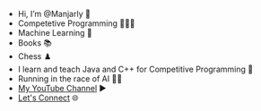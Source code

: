 - Hi, I’m @Manjarly 👋
- Competetive Programming 🧑🏻‍💻
- Machine Learning 🤖
- Books 📚
- Chess ♟️
- I learn and teach Java and C++ for Competitive Programming 🌱
- Running in the race of AI 🏃🏻
- [My YouTube Channel](https://www.youtube.com/@manjarly) ▶️
- [Let's Connect](https://www.linkedin.com/in/manjarly) 🌐

<!---
Manjarly/Manjarly is a ✨ special ✨ repository because its `README.md` (this file) appears on your GitHub profile.
You can click the Preview link to take a look at your changes.
--->
